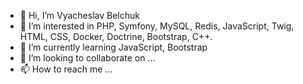 - 👋 Hi, I’m Vyacheslav Belchuk
- 👀 I’m interested in PHP, Symfony, MySQL, Redis, JavaScript, Twig, HTML, CSS, Docker, Doctrine, Bootstrap, C++. 
- 🌱 I’m currently learning JavaScript, Bootstrap
- 💞️ I’m looking to collaborate on ...
- 📫 How to reach me ...
